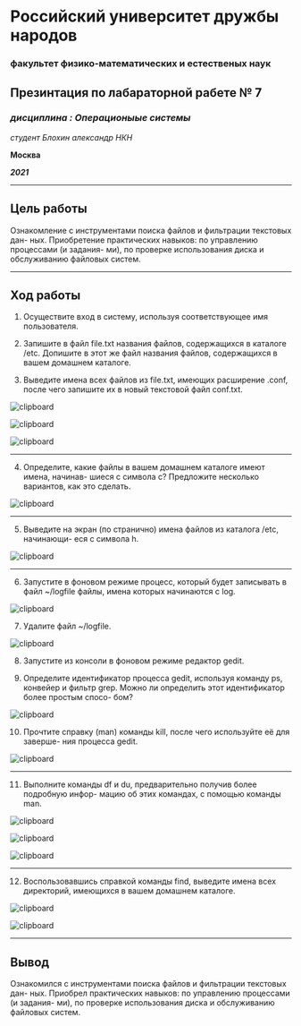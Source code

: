 # Российский университет дружбы народов
### факультет физико-математических и естественых наук






## Презинтация по лабараторной рабете № 7
### *дисциплина : Операционыые системы*
*студент Блохин александр НКН*

**Москва**

***2021***

---
## Цель работы
Ознакомление с инструментами поиска файлов и фильтрации текстовых дан- ных. Приобретение практических навыков: по управлению процессами (и задания- ми), по проверке использования диска и обслуживанию файловых систем.

---

## Ход работы
1. Осуществите вход в систему, используя соответствующее имя пользователя.



2. Запишите в файл file.txt названия файлов, содержащихся в каталоге /etc. Допишите в этот же файл названия файлов, содержащихся в вашем домашнем каталоге.
   


3. Выведите имена всех файлов из file.txt, имеющих расширение .conf, после чего запишите их в новый текстовой файл conf.txt.




![clipboard](https://i.imgur.com/yRS81kk.png)


![clipboard](https://i.imgur.com/QSGIvnL.png) 

![clipboard](https://i.imgur.com/dg2bZ3y.png)

---

4. Определите, какие файлы в вашем домашнем каталоге имеют имена, начинав- шиеся с символа c? Предложите несколько вариантов, как это сделать.

![clipboard](https://i.imgur.com/fD81mb0.png)


---

5. Выведите на экран (по странично) имена файлов из каталога /etc, начинающи- еся с символа h.

![clipboard](https://i.imgur.com/wBV89Lo.png)


---

6. Запустите в фоновом режиме процесс, который будет записывать в файл ~/logfile файлы, имена которых начинаются с log.
  
![clipboard](https://i.imgur.com/qC4t1NA.png)

7. Удалите файл ~/logfile.

![clipboard](https://i.imgur.com/TQrIRln.png)

8.  Запустите из консоли в фоновом режиме редактор gedit.


9.  Определите идентификатор процесса gedit, используя команду ps, конвейер и фильтр grep. Можно ли определить этот идентификатор более простым спосо- бом?

![clipboard](https://i.imgur.com/YnSmMCa.png)

10. Прочтите справку (man) команды kill, после чего используйте её для заверше- ния процесса gedit.

![clipboard](https://i.imgur.com/bxE9rpf.png)

---

11. Выполните команды df и du, предварительно получив более подробную инфор- мацию об этих командах, с помощью команды man.

![clipboard](https://i.imgur.com/Vqyecik.png)

![clipboard](https://i.imgur.com/TlhfMoX.png)

![clipboard](https://i.imgur.com/svZhand.png)


---

12. Воспользовавшись справкой команды find, выведите имена всех директорий, имеющихся в вашем домашнем каталоге.

![clipboard](https://i.imgur.com/l3s0oxc.png)

![clipboard](https://i.imgur.com/s7JkUDy.png)


---

## Вывод

Ознакомился с инструментами поиска файлов и фильтрации текстовых дан- ных. Приобрел практических навыков: по управлению процессами (и задания- ми), по проверке использования диска и обслуживанию файловых систем.


